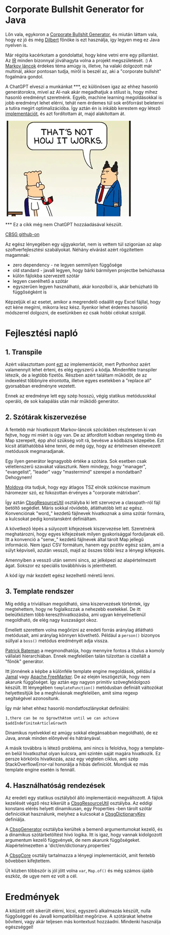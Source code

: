 # Corporate Bullshit Generator for Java

Lőn vala, egykoron a [Corporate Bullshit Generator](http://cbsg.sf.net/), és miután
láttam vala, hogy ez jó és még [Dilbert](https://www.dilbert.com) főnöke is ezt használja,
így legyen meg ez Java nyelven is.

Már régóta kacérkotam a gondolattal, hogy kéne vetni erre egy pillantást.
Az [IR](https://www.facebook.com/irodairabszolga/)
minden bizonnyal jóváhagyta volna a projekt megszületését. :)
A [Markov láncok](https://en.wikipedia.org/wiki/Markov_chain) érdekes téma amúgy is,
illetve, ha valaki dolgozott már multinál, akkor pontosan tudja, miről is
beszél az, aki a "corporate bullshit" fogalmára gondol.

A ChatGPT elveszi a munkánkat ***, ez különösen igaz az ehhez hasonló generátorokra,
mivel az AI-nak akár megadhatjuk a stílust is, hogy mihez hasonló eredményt szeretnénk.
Egyéb, machine learning megoldásokkal is jobb eredményt lehet elérni, tehát nem érdemes
túl sok erőforrást beletenni a tutira megírt optimalizációba.
Így aztán én is inkább kerestem egy létező [implementációt](https://github.com/franciscouzo/corporate_bullshit),
és azt fordítottam át, majd alakítottam át.

![Dilbert's pointy-haired boss](dilbert_pointy_haired_boss_01.webp)

*** Ez a cikk még nem ChatGPT hozzáadásával készült.

<!-- more -->
[CBSG github-on](https://github.com/lsmhun/cbsg-java)

Az egész lényegében egy ujjgyakorlat, nem is vettem túl szigorúan az alap szoftverfejlesztési szabályokat.
Néhány elvárást azért rögzítettem magamnak:
- zero dependency - ne legyen semmilyen függősége
- old standard - java8 legyen, hogy bárki bármilyen projectbe behúzhassa
- külön fájlokba szervezett szótár
- legyen cserélhető a szótár
- egyszerűen legyen használható, akár konzolból is, akár behúzható lib függőségként is


Képzeljük el az esetet, amikor a megrendelő odaállít egy Excel fájllal, hogy ezt kéne
megírni, mikorra lesz kész. Ilyenkor lehet érdemes hasonló módszerrel dolgozni, de esetünkben
ez csak hobbi célokat szolgál.

# Fejlesztési napló

## 1. Transpile

Azért választottam pont [ezt](https://github.com/franciscouzo/corporate_bullshit)
az implementációt, mert Pythonhoz azért valamennyit lehet érteni, és elég egyszerű a kódja.
Mindenféle transpiler létezik, de a legtöbb fizetős. Részben azért találtam működőt,
de az indexelést többnyire elrontotta, illetve egyes esetekben a "replace all"
gyorsabban eredményre vezetett.

Ennek az eredménye lett egy szép hosszú, végig statikus metódusokkal operáló, de sok
kalapálás után már működő generátor.

## 2. Szótárak kiszervezése
A fentebb már hivatkozott Markov-láncok szócikkben részletesen ki van fejtve, hogy mi
miért is úgy van. De az átfordított kódban rengeteg tömb és Map szerepelt, épp ahol szükség volt rá,
bevésve a kódbázis közepébe. Ezt kicsit átláthatóbbá kéne tenni, de még úgy, hogy
az értelmesen elnevezett metódusok megmaradjanak.

Egy ilyen generátor legnagyobb értéke a szótára. Sok esetben csak véletlenszerű
szavakat választunk. Nem mindegy, hogy "manager", "evangelist", "leader" vagy "mastermind"
szerepel a mondatban? Dehogynem!

[Moldova](https://hu.wikipedia.org/wiki/Moldova_Gy%C3%B6rgy) óta tudjuk, hogy
egy átlagos TSZ elnök szókincse maximum háromezer szó, ez fokozottan érvényes a
"corporate mátrixban".

Így aztán [CbsgResourceUtil](../src/main/java/com/acme/cbsg/CbsgResourceUtil.java)
osztályba ki lett szervezve a classpath-ról fájl betöltő
segédlet. Máris sokkal rövidebb, átláthatóbb lett az egész. Konvenciónak "word_"
kezdetű fájlnevek hivatkoznak a sima szótár formára, a kulcsokat pedig konstansként
definiáltam.

A következő lépés a súlyozott kifejezések kiszervezése lett. Szeretnénk meghatározni,
hogy egyes kifejezések milyen gyakorisággal forduljanak elő. Itt a konvenció a "senw_"
kezdetű fájlnevek által tárolt Map jellegű információ. Nem igazi CSV formátum,
hanem egy pozitív egész szám, ami a súlyt képviseli, azután vessző, majd az összes többi
lesz a lényegi kifejezés.

Amennyiben a vessző után semmi sincs, az jelképezi az alapértelmezett ágat. Sokszor
ez speciális továbbhívás is jelenthetett.

A kód így már kezdett egész kezelhető méretű lenni.

## 3. Template rendszer
Míg eddig a triviálisan megoldható, sima kiszervezések történtek, így megtehettem, hogy
ne foglalkozzak a nehezebb esetekkel. De itt beleütköztem több kereszthivatkozásba, ami
ugyan kényelmetlenül megoldható, de elég nagy kuszaságot okoz.

Emellett szerettem volna megőrizni az eredeti forrás aránylag átlátható metódusait, ami
aránylag könnyen követhető. Például a `person()` bizonyos súllyal a `boss()` metódus eredményét
adja vissza.

[Patrick Bateman](https://en.wikipedia.org/wiki/Patrick_Bateman) a megmondhatója, hogy
mennyire fontos a titulus a komoly vállalati hierarchiában. Ennek megfelelően talán túlzottan
is cizellált a "főnök" generátor.

Itt jönnének a képbe a különféle template engine megoldások, például
a [Jamal](https://github.com/verhas/jamal) vagy [Apache FreeMarker](https://freemarker.apache.org/).
De az elején leszögeztük, hogy nem akarunk függőséget. Így aztán egy nagyon primitív
szövegfeldolgozó készült. Itt lényegében `templateFunction()` metódusban definiált
változókat helyettesítjük be a meghívásnak megfelelően, amit sima regexp segítségével
azonosítunk.

Így már lehet ehhez hasonló mondatfoszlányokat definiálni:
```shell
1,there can be no $growthAtom until we can achieve $addIndefiniteArticleGrowth
```

Dinamikus nyelvekkel ez amúgy sokkal elegánsabban megoldható, de ez Java, annak minden
előnyével és hátrányával.

A másik továbbra is létező probléma, ami nincs is feloldva, hogy
a template-en belül hivatkozhat olyan kulcsra, ami szintén saját magára hivatkozik. Ez persze
körkörös hivatkozás, azaz egy végtelen ciklus, ami szép StackOverflowError-ral
honorálja a hibás definíciót. Mondjuk ez más template engine esetén is fennáll.


## 4. Használhatóság rendezések

Az eredeti egy statikus osztályból álló implementáció megváltozott. A fájlok kezelését végző rész
kikerült a [CbsgResourceUtil](../src/main/java/com/acme/cbsg/CbsgResourceUtil.java) osztályba.
Az eddigi konstans elérés helyett dinamikusan,
egy Properties -ben tárolt szótár definíciókat használunk, melyhez a kulcsokat a
[CbsgDictionaryKey](../src/main/java/com/acme/cbsg/CbsgDictionaryKey.java) definiálja.

A [CbsgGenerator](../src/main/java/com/acme/cbsg/CbsgGenerator.java) osztályba kerültek a bemenő argumentumokat kezelő, és a dinamikus
szótárbetöltést hivó logika. Itt is igaz, hogy vannak kidolgozott argumentum kezelő
függvények, de nem akarunk függőségeket. Alapértelmezetten a 'dict/en/dictionary.properties'


A [CbsgCore](../src/main/java/com/acme/cbsg/CbsgCore.java)
osztály tartalmazza a lényegi implementációt, amit fentebb bővebben kifejtettem.

Út közben többször is jól jött volna `var`, `Map.of()` és még számos újabb eszköz,
de ugye nem ez volt a cél.

# Eredmények
A kitűzött célt sikerült elérni, kicsi, egyszerű alkalmazás készült, nulla függőséggel
és Java8 kompatibilitást megőrizve. A szótárakat lehetne bővíteni, vagy akár
teljesen más kontextust hozzáadni. Mindenki használja egészséggel!


